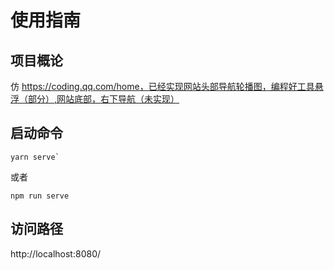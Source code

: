 # 使用指南

## 项目概论
仿 https://coding.qq.com/home，已经实现网站头部导航轮播图，编程好工具悬浮（部分）,网站底部，右下导航（未实现）

## 启动命令
```
yarn serve`
```

或者

```
npm run serve
```

## 访问路径

http://localhost:8080/

